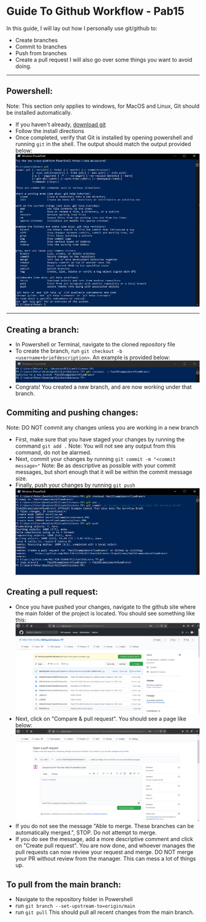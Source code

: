 # Guide To Github Workflow - Pab15 

In this guide, I will lay out how I personally use git/github to:
- Create branches
- Commit to branches
- Push from branches
- Create a pull request
I will also go over some things you want to avoid doing.


---

## Powershell:
Note: This section only applies to windows, for MacOS and Linux, Git should be installed automatically.
- If you haven't already, [download git](https://git-scm.com/download/win) 
- Follow the install directions
- Once completed, verify that Git is installed by opening powershell and running `git` in the shell. The output should match the output provided below:
![Expected Git Output](WorkflowExamples/gitout.PNG)

---

## Creating a branch:
- In Powershell or Terminal, navigate to the cloned repository file
- To create the branch, run `git checkout -b <username+briefdescription>`. An example is provided below:
![New Branch](WorkflowExamples/exbranch.PNG)
- Congrats! You created a new branch, and are now working under that branch.

## Commiting and pushing changes:
Note: DO NOT commit any changes unless you are working in a new branch
- First, make sure that you have staged your changes by running the command `git add .`
Note: You will not see any output from this command, do not be alarmed.
- Next, commit your changes by running `git commit -m "<commit message>"` 
Note: Be as descriptive as possible with your commit messages, but short enough that it will be within the commit message size.
- Finally, push your changes by running `git push`
![Commit And Push](WorkflowExamples/commitpush.PNG)

## Creating a pull request:
- Once you have pushed your changes, navigate to the github site where the main folder of the project is located. You should see something like this:
![Commit And Push](WorkflowExamples/exampull.PNG)
- Next, click on "Compare & pull request". You should see a page like below:
![Commit And Push](WorkflowExamples/examplepr.PNG)
- If you do not see the message "Able to merge. These branches can be automatically merged.", STOP. Do not attempt to merge.  
- If you do see the message, add a more descriptive comment and click on "Create pull request". You are now done, and whoever manages the pull requests can now review your request and merge. DO NOT merge your PR without review from the manager. This can mess a lot of things up.

## To pull from the main branch:
 - Navigate to the repository folder in Powershell
 - run `git branch --set-upstream-to=origin/main`
 - run `git pull`
 This should pull all recent changes from the main branch.

